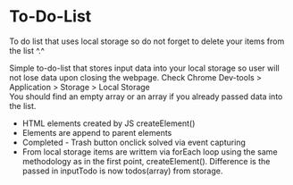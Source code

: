 # To-Do-List
To do list that uses local storage so do not forget to delete your items from the list ^.^

Simple to-do-list that stores input data into your local storage so user will not lose data upon closing the webpage.
Check  Chrome Dev-tools > Application > Storage > Local Storage  
You should find an empty array or an array if you already passed data into the list.

- HTML elements created by JS createElement()
- Elements are append to parent elements
- Completed - Trash button onclick solved via event capturing
- From local storage items are writtem via forEach loop using the same methodology as in the first point, createElement().
Difference is the passed in inputTodo is now todos(array) from storage.
